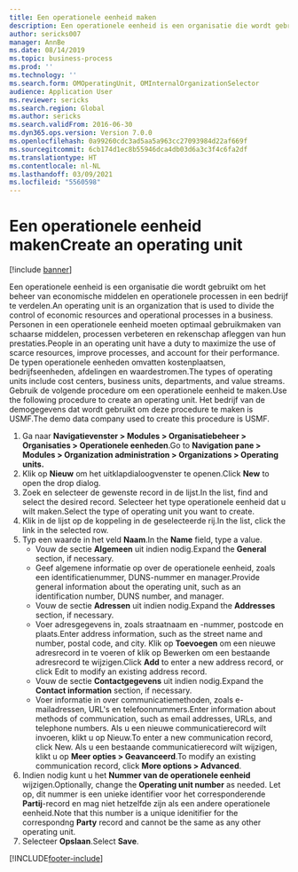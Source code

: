 ```yaml
---
title: Een operationele eenheid maken
description: Een operationele eenheid is een organisatie die wordt gebruikt om het beheer van economische middelen en operationele processen in een bedrijf te verdelen.
author: sericks007
manager: AnnBe
ms.date: 08/14/2019
ms.topic: business-process
ms.prod: ''
ms.technology: ''
ms.search.form: OMOperatingUnit, OMInternalOrganizationSelector
audience: Application User
ms.reviewer: sericks
ms.search.region: Global
ms.author: sericks
ms.search.validFrom: 2016-06-30
ms.dyn365.ops.version: Version 7.0.0
ms.openlocfilehash: 0a99260cdc3ad5aa5a963cc27093984d22af669f
ms.sourcegitcommit: 6cb174d1ec8b55946dca4db03d6a3c3f4c6fa2df
ms.translationtype: HT
ms.contentlocale: nl-NL
ms.lasthandoff: 03/09/2021
ms.locfileid: "5560598"
---
```

# <a name="create-an-operating-unit"></a><span data-ttu-id="ee5b4-103">Een operationele eenheid maken</span><span class="sxs-lookup"><span data-stu-id="ee5b4-103">Create an operating unit</span></span>

[!include [banner](../../includes/banner.md)]

<span data-ttu-id="ee5b4-104">Een operationele eenheid is een organisatie die wordt gebruikt om het beheer van economische middelen en operationele processen in een bedrijf te verdelen.</span><span class="sxs-lookup"><span data-stu-id="ee5b4-104">An operating unit is an organization that is used to divide the control of economic resources and operational processes in a business.</span></span> <span data-ttu-id="ee5b4-105">Personen in een operationele eenheid moeten optimaal gebruikmaken van schaarse middelen, processen verbeteren en rekenschap afleggen van hun prestaties.</span><span class="sxs-lookup"><span data-stu-id="ee5b4-105">People in an operating unit have a duty to maximize the use of scarce resources, improve processes, and account for their performance.</span></span> <span data-ttu-id="ee5b4-106">De typen operationele eenheden omvatten kostenplaatsen, bedrijfseenheden, afdelingen en waardestromen.</span><span class="sxs-lookup"><span data-stu-id="ee5b4-106">The types of operating units include cost centers, business units, departments, and value streams.</span></span> <span data-ttu-id="ee5b4-107">Gebruik de volgende procedure om een operationele eenheid te maken.</span><span class="sxs-lookup"><span data-stu-id="ee5b4-107">Use the following procedure to create an operating unit.</span></span> <span data-ttu-id="ee5b4-108">Het bedrijf van de demogegevens dat wordt gebruikt om deze procedure te maken is USMF.</span><span class="sxs-lookup"><span data-stu-id="ee5b4-108">The demo data company used to create this procedure is USMF.</span></span>

1. <span data-ttu-id="ee5b4-109">Ga naar **Navigatievenster > Modules > Organisatiebeheer > Organisaties > Operationele eenheden**.</span><span class="sxs-lookup"><span data-stu-id="ee5b4-109">Go to **Navigation pane > Modules > Organization administration > Organizations > Operating units.**</span></span>
2. <span data-ttu-id="ee5b4-110">Klik op **Nieuw** om het uitklapdialoogvenster te openen.</span><span class="sxs-lookup"><span data-stu-id="ee5b4-110">Click **New** to open the drop dialog.</span></span>
3. <span data-ttu-id="ee5b4-111">Zoek en selecteer de gewenste record in de lijst.</span><span class="sxs-lookup"><span data-stu-id="ee5b4-111">In the list, find and select the desired record.</span></span> <span data-ttu-id="ee5b4-112">Selecteer het type operationele eenheid dat u wilt maken.</span><span class="sxs-lookup"><span data-stu-id="ee5b4-112">Select the type of operating unit you want to create.</span></span>  
4. <span data-ttu-id="ee5b4-113">Klik in de lijst op de koppeling in de geselecteerde rij.</span><span class="sxs-lookup"><span data-stu-id="ee5b4-113">In the list, click the link in the selected row.</span></span>
5. <span data-ttu-id="ee5b4-114">Typ een waarde in het veld **Naam**.</span><span class="sxs-lookup"><span data-stu-id="ee5b4-114">In the **Name** field, type a value.</span></span>
    + <span data-ttu-id="ee5b4-115">Vouw de sectie **Algemeen** uit indien nodig.</span><span class="sxs-lookup"><span data-stu-id="ee5b4-115">Expand the **General** section, if necessary.</span></span>  
    + <span data-ttu-id="ee5b4-116">Geef algemene informatie op over de operationele eenheid, zoals een identificatienummer, DUNS-nummer en manager.</span><span class="sxs-lookup"><span data-stu-id="ee5b4-116">Provide general information about the operating unit, such as an identification number, DUNS number, and manager.</span></span>    
    + <span data-ttu-id="ee5b4-117">Vouw de sectie **Adressen** uit indien nodig.</span><span class="sxs-lookup"><span data-stu-id="ee5b4-117">Expand the **Addresses** section, if necessary.</span></span>  
    + <span data-ttu-id="ee5b4-118">Voer adresgegevens in, zoals straatnaam en -nummer, postcode en plaats.</span><span class="sxs-lookup"><span data-stu-id="ee5b4-118">Enter address information, such as the street name and number, postal code, and city.</span></span> <span data-ttu-id="ee5b4-119">Klik op **Toevoegen** om een nieuwe adresrecord in te voeren of klik op Bewerken om een bestaande adresrecord te wijzigen.</span><span class="sxs-lookup"><span data-stu-id="ee5b4-119">Click **Add** to enter a new address record, or click Edit to modify an existing address record.</span></span>   
    + <span data-ttu-id="ee5b4-120">Vouw de sectie **Contactgegevens** uit indien nodig.</span><span class="sxs-lookup"><span data-stu-id="ee5b4-120">Expand the **Contact information** section, if necessary.</span></span>  
    + <span data-ttu-id="ee5b4-121">Voer informatie in over communicatiemethoden, zoals e-mailadressen, URL's en telefoonnummers.</span><span class="sxs-lookup"><span data-stu-id="ee5b4-121">Enter information about methods of communication, such as email addresses, URLs, and telephone numbers.</span></span> <span data-ttu-id="ee5b4-122">Als u een nieuwe communicatierecord wilt invoeren, klikt u op Nieuw.</span><span class="sxs-lookup"><span data-stu-id="ee5b4-122">To enter a new communication record, click New.</span></span> <span data-ttu-id="ee5b4-123">Als u een bestaande communicatierecord wilt wijzigen, klikt u op **Meer opties > Geavanceerd**.</span><span class="sxs-lookup"><span data-stu-id="ee5b4-123">To modify an existing communication record, click **More options > Advanced**.</span></span>   
6. <span data-ttu-id="ee5b4-124">Indien nodig kunt u het **Nummer van de operationele eenheid** wijzigen.</span><span class="sxs-lookup"><span data-stu-id="ee5b4-124">Optionally, change the **Operating unit number** as needed.</span></span> <span data-ttu-id="ee5b4-125">Let op, dit nummer is een unieke identifier voor het corresponderende **Partij**-record en mag niet hetzelfde zijn als een andere operationele eenheid.</span><span class="sxs-lookup"><span data-stu-id="ee5b4-125">Note that this number is a unique idenitifier for the correspondng **Party** record and cannot be the same as any other operating unit.</span></span>
7. <span data-ttu-id="ee5b4-126">Selecteer **Opslaan**.</span><span class="sxs-lookup"><span data-stu-id="ee5b4-126">Select **Save**.</span></span>


[!INCLUDE[footer-include](../../../../includes/footer-banner.md)]